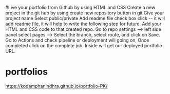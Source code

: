 #Live your portfolio from Github by using HTML and CSS
Create a new project in the git hub by using create new repository button in git
Give your project name
Select public/private
Add readme file check box click -- it will add readme file, it will help to write the following step for future.
Add your HTML and CSS code to that created repo.
Go to repo settings --> left side panel select pages --> Select the branch, select route, and click on Save.
Go to Actions and check pipeline or deployment will going on, Once completed click on the complete job. Inside will get our deployed portfolio URL.
# portfolios
https://kodamphanindhra.github.io/portfolio-PK/
